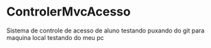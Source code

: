 # ControlerMvcAcesso
Sistema de controle de acesso de aluno
testando puxando do git para maquina local
testando do meu pc

